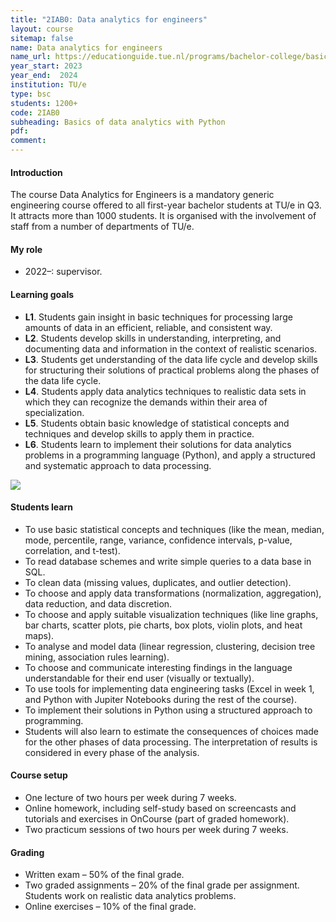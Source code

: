 ```yaml
---
title: "2IAB0: Data analytics for engineers"
layout: course
sitemap: false
name: Data analytics for engineers
name_url: https://educationguide.tue.nl/programs/bachelor-college/basic-courses/data-analytics-for-engineers/?L=2
year_start: 2023
year_end:  2024
institution: TU/e
type: bsc
students: 1200+
code: 2IAB0
subheading: Basics of data analytics with Python
pdf: 
comment: 
---
```

#### Introduction
The course Data Analytics for Engineers is a mandatory generic engineering course offered to all first-year bachelor students at TU/e in Q3. It attracts more than 1000 students. It is organised with the involvement of staff from a number of departments of TU/e.

#### My role
- 2022–: supervisor.

#### Learning goals
- **L1**. Students gain insight in basic techniques for processing large amounts of data in an efficient, reliable, and consistent way.
- **L2**. Students develop skills in understanding, interpreting, and documenting data and information in the context of realistic scenarios. 
- **L3**. Students get understanding of the data life cycle and develop skills for structuring their solutions of practical problems along the phases of the data life cycle. 
- **L4**. Students apply data analytics techniques to realistic data sets in which they can recognize the demands within their area of specialization. 
- **L5**. Students obtain basic knowledge of statistical concepts and techniques and develop skills to apply them in practice. 
- **L6**. Students learn to implement their solutions for data analytics problems in a programming language (Python), and apply a structured and systematic approach to data processing.

<img src="{{ site.url }}{{ site.baseurl }}/courses/tue_2IAB0-structure.jpg" class="img-responsive"/>

#### Students learn
- To use basic statistical concepts and techniques (like the mean, median, mode, percentile, range, variance, confidence intervals, p-value, correlation, and t-test).
- To read database schemes and write simple queries to a data base in SQL.
- To clean data (missing values, duplicates, and outlier detection).
- To choose and apply data transformations (normalization, aggregation), data reduction, and data discretion. 
- To choose and apply suitable visualization techniques (like line graphs, bar charts, scatter plots, pie charts, box plots, violin plots, and heat maps).
- To analyse and model data (linear regression, clustering, decision tree mining, association rules learning).
- To choose and communicate interesting findings in the language understandable for their end user (visually or textually). 
- To use tools for implementing data engineering tasks (Excel in week 1, and Python with Jupiter Notebooks during the rest of the course). 
- To implement their solutions in Python using a structured approach to programming. 
- Students will also learn to estimate the consequences of choices made for the other phases of data processing. The interpretation of results is considered in every phase of the analysis.

#### Course setup
- One lecture of two hours per week during 7 weeks. 
- Online homework, including self-study based on screencasts and tutorials and exercises in OnCourse (part of graded homework). 
- Two practicum sessions of two hours per week during 7 weeks. 

#### Grading
- Written exam – 50% of the final grade.
- Two graded assignments – 20% of the final grade per assignment. Students work on realistic data analytics problems.
- Online exercises – 10% of the final grade. 